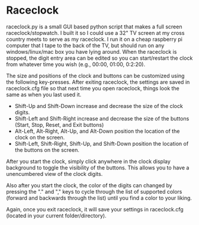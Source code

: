 # Raceclock
raceclock.py is a small GUI based python script that makes a full screen raceclock/stopwatch. I built it so I could use a 32" TV screen at my cross country meets to serve as my raceclock. I run it on a cheap raspberry pi computer that I tape to the back of the TV, but should run on any windows/linux/mac box you have lying around. When the raceclock is stopped, the digit entry area can be edited so you can start/restart the clock from whatever time you wish (e.g., 00:00, 01:00, 0:2:20).

The size and positions of the clock and buttons can be customized using the following key-presses. After exiting raceclock, the settings are saved in raceclock.cfg file so that next time you open raceclock, things look the same as when you last used it.
* Shift-Up and Shift-Down increase and decrease the size of the clock digits.
* Shift-Left and Shift-Right increase and decrease the size of the buttons (Start, Stop, Reset, and Exit buttons)
* Alt-Left, Alt-Right, Alt-Up, and Alt-Down position the location of the clock on the screen.
* Shift-Left, Shift-Right, Shift-Up, and Shift-Down position the location of the buttons on the screen.
 
After you start the clock, simply click anywhere in the clock display background to toggle the visibility of the buttons. This allows you to have a unencumbered view of the clock digits.

Also after you start the clock, the color of the digits can changed by pressing the "." and "," keys to cycle through the list of supported colors (forward and backwards through the list) until you find a color to your liking.

Again, once you exit raceclock, it will save your settings in raceclock.cfg (located in your current folder/directory).
